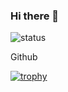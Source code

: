 ### Hi there 👋

![status](https://github-readme-stats.vercel.app/api?username=KAB8345&show_icons=true&theme=radical)

<!--
**KAB8345/KAB8345** is a ✨ _special_ ✨ repository because its `README.md` (this file) appears on your GitHub profile.

Here are some ideas to get you started:

- 🔭 I’m currently working on ...
- 🌱 I’m currently learning ...
- 👯 I’m looking to collaborate on ...
- 🤔 I’m looking for help with ...
- 💬 Ask me about ...
- 📫 How to reach me: ...
- 😄 Pronouns: ...
- ⚡ Fun fact: ...
-->
Github

[![trophy](https://github-profile-trophy.vercel.app/?username=KAB8345)](https://github.com/KAB8345/github-profile-trophy)

